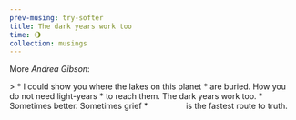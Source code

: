 ```yaml
--- 
prev-musing: try-softer
title: The dark years work too
time: 🌖
collection: musings
---
```

More <cite>Andrea Gibson</cite>:

<div markdown="1" class="poem">
> * I could show you where the lakes on this planet
* are buried. How you do not need light-years
* to reach them. The dark years work too.
* Sometimes better. Sometimes grief
* &nbsp;&nbsp;&nbsp;&nbsp;&nbsp;&nbsp;&nbsp;&nbsp;
&nbsp;&nbsp;&nbsp;&nbsp;&nbsp;&nbsp;
is the fastest route to truth.
</div>